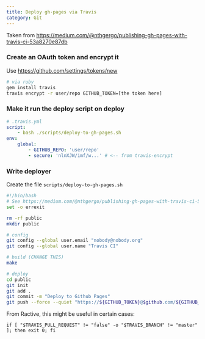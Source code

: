 ```yaml
---
title: Deploy gh-pages via Travis
category: Git
---
```


Taken from https://medium.com/@nthgergo/publishing-gh-pages-with-travis-ci-53a8270e87db

### Create an OAuth token and encrypt it

Use https://github.com/settings/tokens/new

```sh
# via ruby
gem install travis
travis encrypt -r user/repo GITHUB_TOKEN=[the token here]
```

### Make it run the deploy script on deploy

```yaml
# .travis.yml
script:
    - bash ./scripts/deploy-to-gh-pages.sh
env:
    global:
        - GITHUB_REPO: 'user/repo'
        - secure: 'nlnXJW/imf/w...' # <-- from travis-encrypt
```

### Write deployer

Create the file `scripts/deploy-to-gh-pages.sh`

```sh
#!/bin/bash
# See https://medium.com/@nthgergo/publishing-gh-pages-with-travis-ci-53a8270e87db
set -o errexit

rm -rf public
mkdir public

# config
git config --global user.email "nobody@nobody.org"
git config --global user.name "Travis CI"

# build (CHANGE THIS)
make

# deploy
cd public
git init
git add .
git commit -m "Deploy to Github Pages"
git push --force --quiet "https://${GITHUB_TOKEN}@$github.com/${GITHUB_REPO}.git" master:gh-pages > /dev/null 2>&1
```

From Ractive, this might be useful in certain cases:

```
if [ "$TRAVIS_PULL_REQUEST" != "false" -o "$TRAVIS_BRANCH" != "master" ]; then exit 0; fi
```
